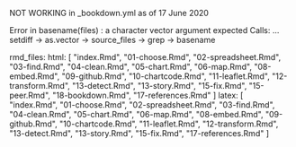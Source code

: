 NOT WORKING in _bookdown.yml as of 17 June 2020

Error in basename(files) : a character vector argument expected
Calls: <Anonymous> ... setdiff -> as.vector -> source_files -> grep -> basename

rmd_files:
  html: [
    "index.Rmd",
    "01-choose.Rmd",
    "02-spreadsheet.Rmd",
    "03-find.Rmd",
    "04-clean.Rmd",
    "05-chart.Rmd",
    "06-map.Rmd",
    "08-embed.Rmd",
    "09-github.Rmd",
    "10-chartcode.Rmd",
    "11-leaflet.Rmd",
    "12-transform.Rmd",
    "13-detect.Rmd",
    "13-story.Rmd",
    "15-fix.Rmd",
    "15-peer.Rmd",
    "18-bookdown.Rmd",
    "17-references.Rmd"
  ]
  latex: [
    "index.Rmd",
    "01-choose.Rmd",
    "02-spreadsheet.Rmd",
    "03-find.Rmd",
    "04-clean.Rmd",
    "05-chart.Rmd",
    "06-map.Rmd",
    "08-embed.Rmd",
    "09-github.Rmd",
    "10-chartcode.Rmd",
    "11-leaflet.Rmd",
    "12-transform.Rmd",
    "13-detect.Rmd",
    "13-story.Rmd",
    "15-fix.Rmd",
    "17-references.Rmd"
  ]

